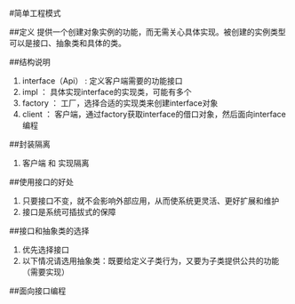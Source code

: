 #简单工程模式

##定义
提供一个创建对象实例的功能，而无需关心具体实现。被创建的实例类型可以是接口、抽象类和具体的类。

##结构说明
1. interface（Api） : 定义客户端需要的功能接口
2. impl ： 具体实现interface的实现类，可能有多个
3. factory ： 工厂，选择合适的实现类来创建interface对象
4. client ： 客户端，通过factory获取interface的借口对象，然后面向interface编程

##封装隔离
1. 客户端 和 实现隔离

##使用接口的好处
1. 只要接口不变，就不会影响外部应用，从而使系统更灵活、更好扩展和维护
2. 接口是系统可插拔式的保障

##接口和抽象类的选择
1. 优先选择接口
2. 以下情况请选用抽象类：既要给定义子类行为，又要为子类提供公共的功能（需要实现）

##面向接口编程
